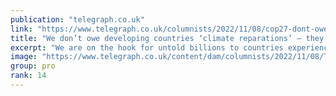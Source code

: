 ```yaml
---
publication: "telegraph.co.uk"
link: "https://www.telegraph.co.uk/columnists/2022/11/08/cop27-dont-owe-developing-countries-climate-reparations-owe/"
title: "We don’t owe developing countries ‘climate reparations’ – they owe us"
excerpt: "We are on the hook for untold billions to countries experiencing adverse weather conditions, because we invented factories – and cars"
image: "https://www.telegraph.co.uk/content/dam/columnists/2022/11/08/TELEMMGLPICT000315446064_trans_NvBQzQNjv4BqpVlberWd9EgFPZtcLiMQf0Rf_Wk3V23H2268P_XkPxc.jpeg?impolicy=logo-overlay"
group: pro
rank: 14
---
```


